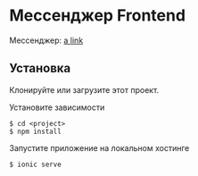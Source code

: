 # Мессенджер Frontend

Мессенджер: [a link](messenger-po2-21.netlify.app)

## Установка

Клонируйте или загрузите этот проект.

Установите зависимости

```
$ cd <project>
$ npm install
```

Запустите приложение на локальном хостинге
```
$ ionic serve
```